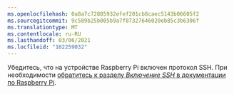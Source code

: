 ```yaml
---
ms.openlocfilehash: 0a8a7c72885932efef201cb8caec5143b06605f2
ms.sourcegitcommit: 9c589b25b005b9a7f87327646020eb85c3b6306f
ms.translationtype: MT
ms.contentlocale: ru-RU
ms.lasthandoff: 03/06/2021
ms.locfileid: "102259032"
---
```

Убедитесь, что на устройстве Raspberry Pi включен протокол SSH. При необходимости [обратитесь к разделу *Включение SSH* в документации по Raspberry Pi](https://www.raspberrypi.org/documentation/remote-access/ssh/).
